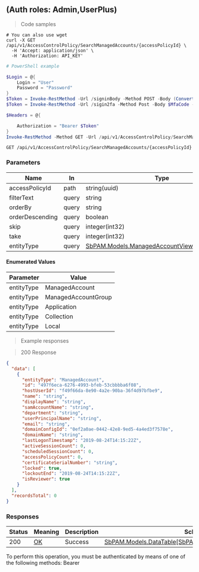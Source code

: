 
##  (Auth roles: Admin,UserPlus)

<a id="opIdSearchManagedAccountsAsync"></a>

> Code samples

```shell
# You can also use wget
curl -X GET /api/v1/AccessControlPolicy/SearchManagedAccounts/{accessPolicyId} \
  -H 'Accept: application/json' \
  -H 'Authorization: API_KEY'

```

```powershell
# PowerShell example

$Login = @{
    Login = "User"
    Password = "Password"
}
$Token = Invoke-RestMethod -Url /signinBody -Method POST -Body (ConvertTo-Json $Login)
$Token = Invoke-RestMethod -Url /sigin2fa -Method Post -Body $MfaCode -Headers @{Authorization: "Bearer $Token"}

$Headers = @{

    Authorization = "Bearer $Token"
}
Invoke-RestMethod -Method GET -Url /api/v1/AccessControlPolicy/SearchManagedAccounts/{accessPolicyId} -Headers $Headers
```

`GET /api/v1/AccessControlPolicy/SearchManagedAccounts/{accessPolicyId}`

<h3 id="-(auth-roles:-admin,userplus)-parameters">Parameters</h3>

|Name|In|Type|Required|Description|
|---|---|---|---|---|
|accessPolicyId|path|string(uuid)|true|none|
|filterText|query|string|false|none|
|orderBy|query|string|false|none|
|orderDescending|query|boolean|false|none|
|skip|query|integer(int32)|false|none|
|take|query|integer(int32)|false|none|
|entityType|query|[SbPAM.Models.ManagedAccountViewEntityTypeEnum](../Models/sbpam.models.managedaccountviewentitytypeenum.md#schemasbpam.models.managedaccountviewentitytypeenum)|false|none|

#### Enumerated Values

|Parameter|Value|
|---|---|
|entityType|ManagedAccount|
|entityType|ManagedAccountGroup|
|entityType|Application|
|entityType|Collection|
|entityType|Local|

> Example responses

> 200 Response

```json
{
  "data": [
    {
      "entityType": "ManagedAccount",
      "id": "497f6eca-6276-4993-bfeb-53cbbbba6f08",
      "hostUserId": "f49f66da-8e90-4a2e-90ba-36f4d97bfbe9",
      "name": "string",
      "displayName": "string",
      "samAccountName": "string",
      "department": "string",
      "userPrincipalName": "string",
      "email": "string",
      "domainConfigId": "0ef2a0ae-0442-42e8-9ed5-4a4ed3f7578e",
      "domainName": "string",
      "lastLogonTimestamp": "2019-08-24T14:15:22Z",
      "activeSessionCount": 0,
      "scheduledSessionCount": 0,
      "accessPolicyCount": 0,
      "certificateSerialNumber": "string",
      "locked": true,
      "lockoutEnd": "2019-08-24T14:15:22Z",
      "isReviewer": true
    }
  ],
  "recordsTotal": 0
}
```

<h3 id="-(auth-roles:-admin,userplus)-responses">Responses</h3>

|Status|Meaning|Description|Schema|
|---|---|---|---|
|200|[OK](https://tools.ietf.org/html/rfc7231#section-6.3.1)|Success|[SbPAM.Models.DataTable[SbPAM.Models.ManagedAccountView]](../Models/sbpam.models.datatable[sbpam.models.managedaccountview].md#schemasbpam.models.datatable[sbpam.models.managedaccountview])|

<aside class="warning">
To perform this operation, you must be authenticated by means of one of the following methods:
Bearer
</aside>


